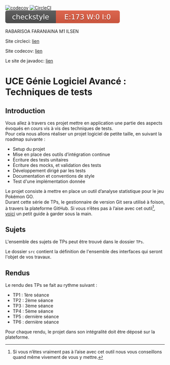 [![codecov](https://codecov.io/gh/rabarisoa-faraniaina/ceri-m1-techniques-de-test/branch/master/graph/badge.svg?token=F4YN8QTI3D)](https://codecov.io/gh/rabarisoa-faraniaina/ceri-m1-techniques-de-test)
[![CircleCI](https://circleci.com/gh/rabarisoa-faraniaina/ceri-m1-techniques-de-test/tree/master.svg?style=svg)](https://circleci.com/gh/rabarisoa-faraniaina/ceri-m1-techniques-de-test/tree/master)
![alt text](https://github.com/rabarisoa-faraniaina/ceri-m1-techniques-de-test/blob/master/target/site/badges/checkstyle-result.svg)

RABARISOA FARANIAINA
M1 ILSEN 

Site circleci: [lien](https://app.circleci.com/pipelines/github/rabarisoa-faraniaina/ceri-m1-techniques-de-test)

Site codecov: [lien](https://app.codecov.io/gh/rabarisoa-faraniaina/ceri-m1-techniques-de-test/)

Le site de javadoc: [lien](https://rabarisoa-faraniaina.github.io/ceri-m1-techniques-de-test/fr/univavignon/pokedex/api/package-summary.html)

# UCE Génie Logiciel Avancé : Techniques de tests

## Introduction

Vous allez à travers ces projet mettre en application une partie des aspects évoqués en cours vis à vis des techniques de tests.  
Pour cela nous allons réaliser un projet logiciel de petite taille, en suivant la roadmap suivante : 
- Setup du projet
- Mise en place des outils d’intégration continue
- Écriture des tests unitaires
- Écriture des mocks, et validation des tests
- Développement dirigé par les tests
- Documentation et conventions de style
- Test d'une implémentation donnée

Le projet consiste à mettre en place un outil d’analyse statistique pour le jeu Pokémon GO.  
Durant cette série de TPs, le gestionnaire de version Git sera utilisé à foison, à travers la plateforme GitHub. Si vous n’êtes pas à l’aise avec cet outil[^1], [voici](http://rogerdudler.github.io/git-guide/) un petit guide à garder sous la main.

## Sujets

L'ensemble des sujets de TPs peut être trouvé dans le dossier `TPs`.

Le dossier `src` contient la définition de l'ensemble des interfaces qui seront l'objet de vos travaux.

## Rendus

Le rendu des TPs se fait au rythme suivant :

- TP1 : 1ère séance
- TP2 : 2ème séance
- TP3 : 3ème séance
- TP4 : 5ème séance
- TP5 : dernière séance
- TP6 : dernière séance

Pour chaque rendu, le projet dans son intégralité doit être déposé sur la plateforme.

[^1]: Si vous n’êtes vraiment pas à l’aise avec cet outil nous vous conseillons quand même vivement de vous y mettre.
